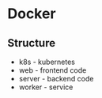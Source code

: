 # Docker

## Structure

- k8s - kubernetes
- web - frontend code
- server - backend code
- worker - service
